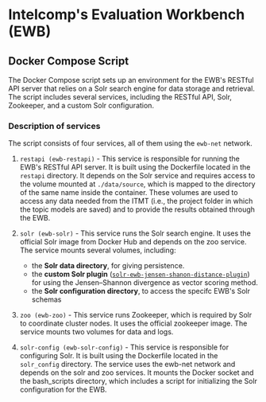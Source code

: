 # Intelcomp's Evaluation Workbench (EWB)

## Docker Compose Script

The Docker Compose script sets up an environment for the EWB's RESTful API server that relies on a Solr search engine for data storage and retrieval. The script includes several services, including the RESTful API, Solr, Zookeeper, and a custom Solr configuration.

### Description of services

The script consists of four services, all of them using the ``ewb-net`` network.

1. ``restapi (ewb-restapi)`` - This service is responsible for running the EWB's RESTful API server. It is built using the Dockerfile located in the ``restapi`` directory. It depends on the Solr service and requires access to the volume mounted at ``./data/source``, which is mapped to the directory of the same name inside the container. These volumes are used to access any data needed from the ITMT (i.e., the project folder in which the topic models are saved) and to provide the results obtained through the EWB.

2. ``solr (ewb-solr)`` - This service runs the Solr search engine. It uses the official Solr image from Docker Hub and depends on the zoo service. The service mounts several volumes, including:

   - the **Solr data directory**, for giving persistence.
   - the **custom Solr plugin** ([``solr-ewb-jensen-shanon-distance-plugin``](https://github.com/Nemesis1303/solr-ewb-jensen-shanon-distance-plugin)) for using the Jensen–Shannon divergence as vector scoring method.
   - the **Solr configuration directory**, to access the specifc EWB's Solr schemas

3. ``zoo (ewb-zoo)`` - This service runs Zookeeper, which is required by Solr to coordinate cluster nodes. It uses the official zookeeper image. The service mounts two volumes for data and logs.

4. ``solr-config (ewb-solr-config)`` - This service is responsible for configuring Solr. It is built using the Dockerfile located in the ``solr_config`` directory. The service uses the ewb-net network and depends on the solr and zoo services. It mounts the Docker socket and the bash_scripts directory, which includes a script for initializing the Solr configuration for the EWB.